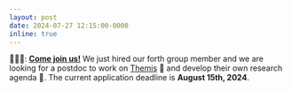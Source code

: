 ```yaml
---
layout: post
date: 2024-07-27 12:15:00-0000
inline: true
---
```


🧑‍🤝‍🧑: **[Come join us!](/join-us/overview/)** We just hired our forth group member and we are looking for a postdoc to work on [Themis](/projects/2022_themis) 🥳 and develop their own research agenda 🧠. The current application deadline is **August 15th, 2024**.
